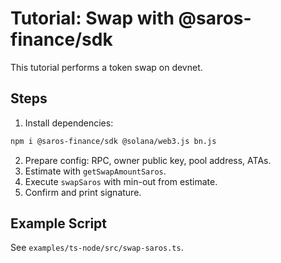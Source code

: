# Tutorial: Swap with @saros-finance/sdk

This tutorial performs a token swap on devnet.

## Steps
1. Install dependencies:
```bash
npm i @saros-finance/sdk @solana/web3.js bn.js
```
2. Prepare config: RPC, owner public key, pool address, ATAs.
3. Estimate with `getSwapAmountSaros`.
4. Execute `swapSaros` with min-out from estimate.
5. Confirm and print signature.

## Example Script
See `examples/ts-node/src/swap-saros.ts`.
